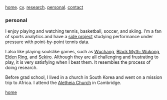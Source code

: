 

[home](./). [cv](./assets/files/CV.pdf). [research](./research.md). [personal](./hobby.md). [contact](https://linktr.ee/jeremyzyang)<br/>

### personal

I enjoy playing and watching tennis, basketball, soccer, and skiing. I'm a fan of sports analytics and have a [side project](/assets/files/tennis_poster.pdf) studying performance under pressure with point-by-point tennis data.

<!--
and [basketball](/assets/files/bball.md)
[home](./). [cv](./assets/files/CV.pdf). [research](./research.md). [talks](./talk.md). [teaching](./teaching.md). <br/>
[thoughts](./thought.md). [personal](./hobby.md). [failed projects](./failed.md).
 I like singing too, here's an excerpt of my covering of [Trace (軌跡)](/assets/files/179LincolnSt4.m4a) and [Apocalypse (世界末日)](/assets/files/sjmr.m4a) by [Jay Chou (周杰倫)](https://en.wikipedia.org/wiki/Jay_Chou).
 -->

I also like playing soulslike games, such as [Wuchang](https://en.wikipedia.org/wiki/Wuchang:_Fallen_Feathers), [Black Myth: Wukong](https://en.wikipedia.org/wiki/Black_Myth:_Wukong), [Elden Ring](https://en.wikipedia.org/wiki/Elden_Ring), and [Sekiro](https://en.wikipedia.org/wiki/Sekiro:_Shadows_Die_Twice). Although they are all challenging and frustrating to play, it is very satisfying when I beat them. It resembles the process of doing research. 

Before grad school, I lived in a church in South Korea and went on a mission trip to Africa. I attend the [Aletheia Church](https://www.aletheia.org/) in Cambridge.

[home](./)
